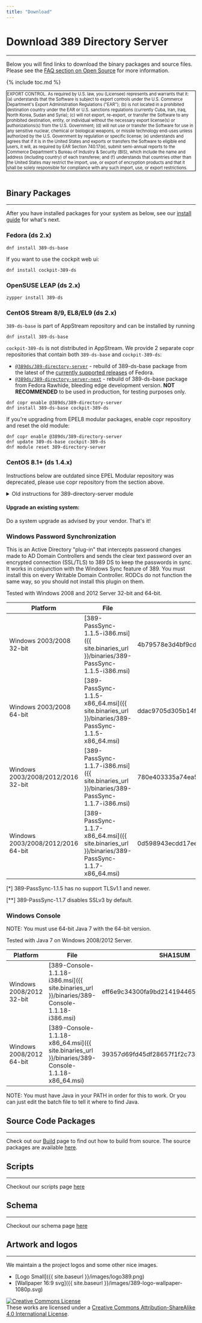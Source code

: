 ```yaml
---
title: "Download"
---
```


# Download 389 Directory Server
-------------------------------

Below you will find links to download the binary packages and source files. Please see the [FAQ section on Open Source](FAQ/faq.html#open-source) for more information.

{% include toc.md %}

<div style="text-align: left;">
<span style="display:inline-block;padding:1px;border:1px solid #000;font-size:80%;">
EXPORT CONTROL. As required by U.S. law, you (Licensee) represents and warrants that it: (a) understands that the Software is subject to export controls under the U.S. Commerce Department's Export Administration Regulations ("EAR"); (b) is not located in a prohibited destination country under the EAR or U.S. sanctions regulations (currently Cuba, Iran, Iraq, North Korea, Sudan and Syria); (c) will not export, re-export, or transfer the Software to any prohibited destination, entity, or individual without the necessary export license(s) or authorizations(s) from the U.S. Government; (d) will not use or transfer the Software for use in any sensitive nuclear, chemical or biological weapons, or missile technology end-uses unless authorized by the U.S. Government by regulation or specific license; (e) understands and agrees that if it is in the United States and exports or transfers the Software to eligible end users, it will, as required by EAR Section 740.17(e), submit semi-annual reports to the Commerce Department's Bureau of Industry & Security (BIS), which include the name and address (including country) of each transferee; and (f) understands that countries other than the United States may restrict the import, use, or export of encryption products and that it shall be solely responsible for compliance with any such import, use, or export restrictions.
</span>
</div>
<br>

## Binary Packages
------------------

After you have installed packages for your system as below, see our [install guide](/docs/389ds/howto/howto-install-389.html) for what's next.

### Fedora (ds 2.x)

    dnf install 389-ds-base

If you want to use the cockpit web ui:

    dnf install cockpit-389-ds

### OpenSUSE LEAP (ds 2.x)

    zypper install 389-ds

### CentOS Stream 8/9, EL8/EL9 (ds 2.x)

`389-ds-base` is part of AppStream repository and can be installed by running
```
dnf install 389-ds-base
```

`cockpit-389-ds` is not distributed in AppStream. We provide 2 separate copr repositories that contain both `389-ds-base` and `cockpit-389-ds`:
* [`@389ds/389-directory-server`](https://copr.fedorainfracloud.org/coprs/g/389ds/389-directory-server/) - rebuild of 389-ds-base package from the latest of the [currently supported releases](https://fedoraproject.org/wiki/Releases#Current_Supported_Releases) of Fedora.
* [`@389ds/389-directory-server-next`](https://copr.fedorainfracloud.org/coprs/g/389ds/389-directory-server-next/) - rebuild of 389-ds-base package from Fedora Rawhide, bleeding edge development version. **NOT RECOMMENDED** to be used in production, for testing purposes only.

```
dnf copr enable @389ds/389-directory-server
dnf install 389-ds-base cockpit-389-ds
```

If you're upgrading from EPEL8 modular packages, enable copr repository and reset the old module:

```
dnf copr enable @389ds/389-directory-server
dnf update 389-ds-base cockpit-389-ds
dnf module reset 389-directory-server
```

### CentOS 8.1+ (ds 1.4.x)

Instructions below are outdated since EPEL Modular repository was deprecated, please use copr repository from the section above.
<details>
<summary>Old instructions for 389-directory-server module</summary>

In CentOS 8.1+ directory server is distributed as a module in EPEL 8 (see [Modularity](https://docs.fedoraproject.org/en-US/modularity/) documentation for more information).
There are three streams available:
* `stable` - rebuild of 389-ds-base package from the *oldest* of the [currently supported releases](https://fedoraproject.org/wiki/Releases#Current_Supported_Releases) of Fedora. Recommended version to use.
* `testing` - rebuild of 389-ds-base package from the *latest* of the [currently supported releases](https://fedoraproject.org/wiki/Releases#Current_Supported_Releases) of Fedora. A preview of the new features that will be in the next stable release.
* `next` - rebuild of 389-ds-base package from Fedora Rawhide, bleeding edge development version. **NOT RECOMMENDED** to be used in production, for testing purposes only.

`stable` and `testing` streams have 3 profiles:
* `default` - 389-ds-base and cockpit web ui
* `minimal` - just 389-ds-base
* `legacy` -  same as default plus legacy perl tools and scripts

`next` has only `default` and `minimal`.

```
yum install epel-release
# make sure you have the latest epel-release that contains modular repositories
yum update epel-release
yum module install 389-directory-server:stable/default
```

</details>

#### Upgrade an existing system:

Do a system upgrade as advised by your vendor. That's it!

### Windows Password Synchronization

This is an Active Directory "plug-in" that intercepts password changes made to AD Domain Controllers
and sends the clear text password over an encrypted connection (SSL/TLS) to 389 DS to keep the passwords
in sync. It works in conjunction with the Windows Sync feature of 389. You must install this on every
Writable Domain Controller. RODCs do not function the same way, so you should not install
this plugin on them.

Tested with Windows 2008 and 2012 Server 32-bit and 64-bit.

|Platform|File|SHA1SUM|SSLv3|>=TLSv1.1|
|--------|----|-------|-----|---------|
|Windows 2003/2008 32-bit|[389-PassSync-1.1.5-i386.msi]({{ site.binaries_url }}/binaries/389-PassSync-1.1.5-i386.msi)|4b79578e3d4bf9cdaada70e5c1212290a4e5ce3c|yes|no [*]|
|Windows 2003/2008 64-bit|[389-PassSync-1.1.5-x86\_64.msi]({{ site.binaries_url }}/binaries/389-PassSync-1.1.5-x86_64.msi)|ddac9705d305b14fa217af2f264d3529d3f3edb8|yes|no [*]|
|Windows 2003/2008/2012/2016 32-bit|[389-PassSync-1.1.7-i386.msi]({{ site.binaries_url }}/binaries/389-PassSync-1.1.7-i386.msi)|780e403335a74ea58dc097fb60fd481c8457e105|no [**]|yes|
|Windows 2003/2008/2012/2016 64-bit|[389-PassSync-1.1.7-x86\_64.msi]({{ site.binaries_url }}/binaries/389-PassSync-1.1.7-x86_64.msi)|0d598943ecdd17eeca2d66174de18d9885951699|no [**]|yes|

[*] 389-PassSync-1.1.5 has no support TLSv1.1 and newer.

[**] 389-PassSync-1.1.7 disables SSLv3 by default.

### Windows Console

NOTE: You must use 64-bit Java 7 with the 64-bit version.

Tested with Java 7 on Windows 2008/2012 Server.

|Platform|File|SHA1SUM|
|--------|----|-------|
|Windows 2008/2012 32-bit|[389-Console-1.1.18-i386.msi]({{ site.binaries_url }}/binaries/389-Console-1.1.18-i386.msi)|eff6e9c34300fa9bd2141944655925aaf5c0b431|
|Windows 2008/2012 64-bit|[389-Console-1.1.18-x86\_64.msi]({{ site.binaries_url }}/binaries/389-Console-1.1.18-x86_64.msi)|39357d69fd45df28657f1f2c73e23dbc552ecd31|

NOTE: You must have Java in your PATH in order for this to work. Or you can just edit the batch file to tell it where to find Java.


## Source Code Packages
-----------------------

Check out our [Build](development/building.html) page to find out how to build from source. The source packages are available [here](development/source.html).

## Scripts
----------

Checkout our scripts page [here](scripts.html)

## Schema
----------

Checkout our schema page [here](schema.html)

## Artwork and logos
--------------------

We maintain a the project logos and some other nice images. 


-   [Logo Small]({{ site.baseurl }}/images/logo389.png)
-   [Wallpaper 16:9 svg]({{ site.baseurl }}/images/389-logo-wallpaper-1080p.svg)

<a rel="license" href="http://creativecommons.org/licenses/by-sa/4.0/"><img alt="Creative Commons License" style="border-width:0" src="https://i.creativecommons.org/l/by-sa/4.0/88x31.png" /></a><br />These <span xmlns:dct="http://purl.org/dc/terms/" href="http://purl.org/dc/dcmitype/StillImage" rel="dct:type">works</span> are licensed under a <a rel="license" href="http://creativecommons.org/licenses/by-sa/4.0/">Creative Commons Attribution-ShareAlike 4.0 International License</a>.
